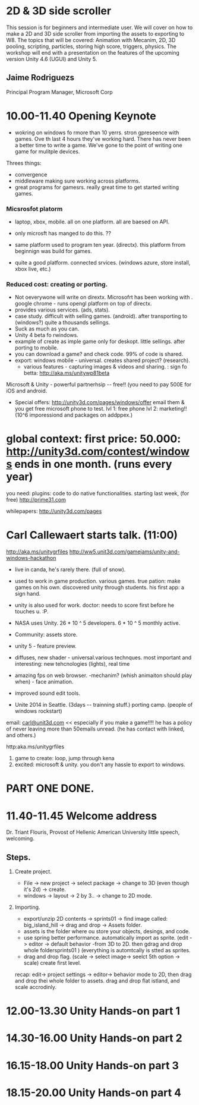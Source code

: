 # 2D & 3D side scroller

This session is for beginners and intermediate user. We will cover on how to make a 2D and 3D side scroller from importing the assets to exporting to W8. The topics that will be covered: Animation with Mecanim, 2D, 3D pooling, scripting, particles, storing high score, triggers, physics. The workshop will end with a presentation on the features of the upcoming version Unity 4.6 (UGUI) and Unity 5.

## Jaime Rodriguezs
Principal Program Manager, Microsoft Corp


# 10.00-11.40	Opening Keynote

- wokring on windows fo rmore than 10 yerrs. stron gpreseence with games. Ove th last 4 hours they've working hard. There has never been a better time to write a game. We've gone to the point of writing one game for mulitple devices.

Threes things:
- convergence
- middleware
	making sure working across platforms.
- great programs for gamesrs. really great time to get started writing games.

### Micsrosfot platorm
- laptop, xbox, mobile. all on one platform. all are baesed on API. 

- only microsft has manged to do this. ??
- same platform used to program ten year. (directx). this platform frrom beginnign was build for games.   
- quite a good platform.   connected srvices. (windows azure, store install, xbox live, etc.)

### Reduced cost: creating or porting.
- Not oeverywone will write on dirextx. Microsofrt has been working with .  google chrome - runs opengl platform on top of directx. 
- provides various services. (ads, stats).
- case study. difficult with selling games. (android). after transporting to (windows?) quite a thousands sellings. 
- Suck as much as you can.
- Unity 4 beta fo rwindows.
- example of create as imple game only for deskopt. little sellings. after porting to mobile.
- you can download a game? and check code. 99% of code is shared.
- export: windows mobile - universal. creates shared project? (research).
	- various features - capturing images & videos and sharing.
: 
	sign fo betta: http://aka.ms/unitywp81beta

Microsoft & Unity - powerful partnerhsip -- free!! (you need to pay 500E for iOS and android.
- Special offers:
	http://unity3d.com/pages/windows/offer
	email them & you get free microsoft phone to test.
	lvl 1: free phone
	lvl 2: marketing!! (10^6 imporessiond and packages on addppex.)

# global context: first price: 50.000: http://unity3d.com/contest/windows ends in one month. (runs every year)
 you need: plugins: code to do native functionalities. starting last week, (for free) http://prime31.com

whilepapers: http://unity3d.com/pages








# Carl Callewaert starts talk. (11:00)
http://aka.ms/unitygrfiles
http://ww5.unit3d.com/gamejams/unity-and-windows-hackathon

- live in canda, he's rarely there. (full of snow).  
- used to work in game production. various games. true pation: make games on his own. discovered unity through students. his first app: a sign hand.  
- unity is also used for work. doctor: needs to score first before he touches u. :P. 
- NASA uses Unity. 
	26 * 10 ^ 5 developers.
	6 * 10 ^ 5 monthly active.

- Community:
	assets store.
- unity 5 - feature preview.

- diffuses, new shader - universal.various technques. 
	most important and interesting: new tehcnologies (lights), real time 
- amazing fps on web browser.
-mechanim? (whish animaiton should play when) - face animation.
- improved sound edit tools.

- Unite 2014 in Seattle. (3days -- trainning stuff.)
	porting camp. (people of windows rockstart)


email: carl@unit3d.com  << especially if you make a game!!!! he has a policy of never leaving more than 50emails unread.  (he has contact with linked, and others.)

http:aka.ms/unitygrfiles


1. game to create: loop, jump through kena
2. excited: microsoft & unity. you don't any hassle to export to windows.


# PART ONE DONE.



# 11.40-11.45	Welcome address
Dr. Triant Flouris, Provost of Hellenic American University
little speech, welcoming. 

## Steps.
1. Create project.
	- File -> new project -> select package ->  change to 3D (even though it's 2d) -> create.
	- windows -> layout -> 2 by 3..
	-> change to 2D mode.

2. Importing.
	- export/unzip 2D contents -> sprints01 -> find image called: big_island_hill -> drag and drop -> Assets folder.
	- assets is the folder where ou store your objects, desings, and code. 
	- use spring better performance. automatically import as sprite. (edit -> editor -> default behavior -from 3D to 2D. then gdrag and drop whole foldersprints01 ) (everything is automtcally is stted as sprites.
	- drag and drop flag. (scale -> select image-> seelct 5th option -> scale) create first level.

	recap: edit-> project settings -> editor-> behavior mode to 2D, then drag and drop thei whole folder to assets.
	drag and drop flat istland, and scale accrodinly. 
# 12.00-13.30	Unity Hands-on part 1

# 14.30-16.00	Unity Hands-on part 2

# 16.15-18.00	Unity Hands-on part 3

# 18.15-20.00	Unity Hands-on part 4